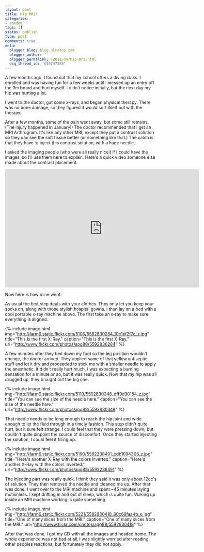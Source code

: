 ```yaml
---
layout: post
title: Hip MRI!
categories:
- random
tags: []
status: publish
type: post
comments: true
meta:
  blogger_blog: blog.alvarop.com
  blogger_author: ''
  blogger_permalink: /2011/04/hip-mri.html
  dsq_thread_id: '614747285'
---
```

A few months ago, I found out that my school offers a diving class. I enrolled and was having fun for a few weeks until I messed up an entry off the 3m board and hurt myself. I didn't notice initially, but the next day my hip was hurting a lot.

I went to the doctor, got some x-rays, and began physical therapy. There was no bone damage, so they figured it would sort itself out with the therapy.

After a few months, some of the pain went away, but some still remains. (The injury happened in January!) The doctor recommended that I get an MRI Arthrogram. It's like any other MRI, except they put a contrast solution so they can see the soft tissue better (or something like that.) The catch is that they have to inject this contrast solution, with a huge needle.

I asked the imaging people (who were all really nice!) if I could have the images, so I'll use them here to explain. Here's a quick video someone else made about the contrast placement.

<div style="text-align: center;"><iframe allowfullscreen="" frameborder="0" height="390" src="http://www.youtube.com/embed/2YJsuDxxNJE?rel=0" title="Hip Injection or Arthrogram " width="640"></iframe></div>

Now here is how mine went:

As usual the first step deals with your clothes. They only let you keep your socks on, along with those stylish hospital gowns. I then lay on a bed with a cool portable x-ray machine above. The first take an x-ray to make sure everything is aligned.

{% include image.html
            img="http://farm6.static.flickr.com/5106/5592830284_10c1ef2f7c_z.jpg"
            title="This is the first X-Ray."
            caption="This is the first X-Ray."
            url="http://www.flickr.com/photos/apg88/5592830284" %}

A few minutes after they tied down my foot so the leg position wouldn't change, the doctor arrived. They applied some of that yellow antiseptic stuff and let it dry and proceeded to stick me with a smaller needle to apply the anesthetic. It didn't really hurt much, I was expecting a burning sensation for a minute or so, but it was really quick. Now that my hip was all drugged up, they brought out the big one.

{% include image.html
            img="http://farm6.static.flickr.com/5110/5592830348_dff9d30154_z.jpg"
            title="You can see the size of the needle here."
            caption="You can see the size of the needle here."
            url="http://www.flickr.com/photos/apg88/5592830348" %}

That needle needs to be long enough to reach the hip joint and wide enough to let the fluid through in a timely fashion. This step didn't quite hurt, but it sure felt strange. I could feel that they were pressing down, but couldn't quite pinpoint the source of discomfort. Once they started injecting the solution, I could feel it filling up.

{% include image.html
            img="http://farm6.static.flickr.com/5190/5592238491_cdb1004306_z.jpg"
            title="Here's another X-Ray with the colors inverted."
            caption="Here's another X-Ray with the colors inverted."
            url="http://www.flickr.com/photos/apg88/5592238491" %}

The injecting part was really quick. I think they said it was only about 12cc's of solution. They then removed the needle and cleaned me up. After that was done, I went over to the MRI machine and spent ~45 minutes laying motionless. I kept drifting in and out of sleep, which is quite fun. Waking up inside an MRI machine working is quite something.

{% include image.html
            img="http://farm6.static.flickr.com/5221/5592830418_80c69faa4b_o.jpg"
            title="One of many slices from the MRI."
            caption="One of many slices from the MRI."
            url="http://www.flickr.com/photos/apg88/5592830418" %}

After that was done, I got my CD with all the images and headed home. The whole experience was not bad at all. I was slightly worried after reading other peoples reactions, but fortunately they did not apply.
